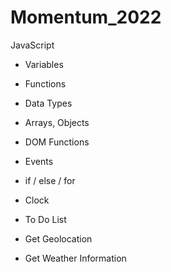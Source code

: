 # Momentum_2022
 
JavaScript

- Variables
- Functions
- Data Types
- Arrays, Objects
- DOM Functions
- Events
- if / else / for

- Clock
- To Do List
- Get Geolocation
- Get Weather Information
